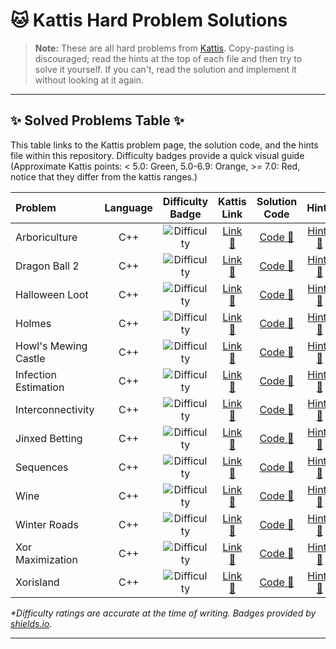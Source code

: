 # 🐱 Kattis Hard Problem Solutions

> **Note:** These are all hard problems from [Kattis](https://open.kattis.com/). Copy-pasting is discouraged; read the hints at the top of each file and then try to solve it yourself. If you can't, read the solution and implement it without looking at it again. 


---

## ✨ Solved Problems Table ✨

This table links to the Kattis problem page, the solution code, and the hints file within this repository. Difficulty badges provide a quick visual guide (Approximate Kattis points: < 5.0: Green, 5.0-6.9: Orange, >= 7.0: Red, notice that they differ from the kattis ranges.)

| Problem                 | Language | Difficulty Badge | Kattis Link  | Solution Code  | Hints |
| :---------------------- | :------: | :--------------: | :-----------------: | :----------------: | :---------: |
| Arboriculture           |   C++    | ![Difficulty](https://raster.shields.io/badge/Kattis-7.5-red.png) | [Link 🔗](https://open.kattis.com/problems/arboriculture) | [Code 📄](https://github.com/RaduTeodorProsie/Kattis/blob/main/arboriculture/arboriculture.cpp) | [Hints 📝](https://github.com/RaduTeodorProsie/Kattis/blob/main/arboriculture/hints.txt) |
| Dragon Ball 2           |   C++    | ![Difficulty](https://raster.shields.io/badge/Kattis-5.7-orange.png) | [Link 🔗](https://open.kattis.com/problems/dragonball2)   | [Code 📄](https://github.com/RaduTeodorProsie/Kattis/blob/main/dragonball2/dragonball2.cpp)     | [Hints 📝](https://github.com/RaduTeodorProsie/Kattis/blob/main/dragonball2/hints.txt)   |
| Halloween Loot          |   C++    | ![Difficulty](https://raster.shields.io/badge/Kattis-6.4-orange.png) | [Link 🔗](https://open.kattis.com/problems/halloweenloot) | [Code 📄](https://github.com/RaduTeodorProsie/Kattis/blob/main/halloween_loot/haloween_loot.cpp) | [Hints 📝](https://github.com/RaduTeodorProsie/Kattis/blob/main/halloween_loot/hints.txt) |
| Holmes                  |   C++    | ![Difficulty](https://raster.shields.io/badge/Kattis-6.3-orange.png) | [Link 🔗](https://open.kattis.com/problems/holmes)        | [Code 📄](https://github.com/RaduTeodorProsie/Kattis/blob/main/holmes/holmes.cpp)             | [Hints 📝](https://github.com/RaduTeodorProsie/Kattis/blob/main/holmes/hints.txt)        |
| Howl's Mewing Castle    |   C++    | ![Difficulty](https://raster.shields.io/badge/Kattis-7.4-red.png) | [Link 🔗](https://open.kattis.com/problems/howlsmewingcastle)| [Code 📄](https://github.com/RaduTeodorProsie/Kattis/blob/main/howls_mewing_castle/howls_mewing_castle.cpp) | [Hints 📝](https://github.com/RaduTeodorProsie/Kattis/blob/main/howls_mewing_castle/hints.txt) |
| Infection Estimation    |   C++    | ![Difficulty](https://raster.shields.io/badge/Kattis-8.9-red.png) | [Link 🔗](https://open.kattis.com/problems/infectionestimation)| [Code 📄](https://github.com/RaduTeodorProsie/Kattis/blob/main/infectionestimation/infectionestimation.cpp) | [Hints 📝](https://github.com/RaduTeodorProsie/Kattis/blob/main/infectionestimation/hints.txt) |
| Interconnectivity       |   C++    | ![Difficulty](https://raster.shields.io/badge/Kattis-6.9-orange.png) | [Link 🔗](https://open.kattis.com/problems/interconnectivitymeasure)| [Code 📄](https://github.com/RaduTeodorProsie/Kattis/blob/main/interconnectivity/interconnectivity.cpp) | [Hints 📝](https://github.com/RaduTeodorProsie/Kattis/blob/main/interconnectivity/hints.txt) |
| Jinxed Betting          |   C++    | ![Difficulty](https://raster.shields.io/badge/Kattis-7.6-red.png) | [Link 🔗](https://open.kattis.com/problems/jinxedbetting) | [Code 📄](https://github.com/RaduTeodorProsie/Kattis/blob/main/jinxedbetting/jinxedbetting.cpp) | [Hints 📝](https://github.com/RaduTeodorProsie/Kattis/blob/main/jinxedbetting/hints.txt) |
| Sequences               |   C++    | ![Difficulty](https://raster.shields.io/badge/Kattis-5.9-orange.png) | [Link 🔗](https://open.kattis.com/problems/sequences)     | [Code 📄](https://github.com/RaduTeodorProsie/Kattis/blob/main/sequences/sequences.cpp)       | [Hints 📝](https://github.com/RaduTeodorProsie/Kattis/blob/main/sequences/hints.txt)     |
| Wine                    |   C++    | ![Difficulty](https://raster.shields.io/badge/Kattis-8.2-red.png) | [Link 🔗](https://open.kattis.com/problems/wine)          | [Code 📄](https://github.com/RaduTeodorProsie/Kattis/blob/main/wine/wine.cpp)               | [Hints 📝](https://github.com/RaduTeodorProsie/Kattis/blob/main/wine/hints.txt)          |
| Winter Roads            |   C++    | ![Difficulty](https://raster.shields.io/badge/Kattis-9.4-red.png) | [Link 🔗](https://open.kattis.com/problems/winterroads)   | [Code 📄](https://github.com/RaduTeodorProsie/Kattis/blob/main/winter_roads/winter_roads.cpp)   | [Hints 📝](https://github.com/RaduTeodorProsie/Kattis/blob/main/winter_roads/hints.txt)   |
| Xor Maximization        |   C++    | ![Difficulty](https://raster.shields.io/badge/Kattis-6.8-red.png) | [Link 🔗](https://open.kattis.com/problems/xormax)| [Code 📄](https://github.com/RaduTeodorProsie/Kattis/blob/main/xor_maximization/xor_maximization.cpp) | [Hints 📝](https://github.com/RaduTeodorProsie/Kattis/blob/main/xor_maximization/hints.txt) |
| Xorisland               |   C++    | ![Difficulty](https://raster.shields.io/badge/Kattis-7.0-red.png) | [Link 🔗](https://open.kattis.com/problems/xorisland)     | [Code 📄](https://github.com/RaduTeodorProsie/Kattis/blob/main/xorisland/xorisland.cpp)       | [Hints 📝](https://github.com/RaduTeodorProsie/Kattis/blob/main/xorisland/hints.txt)     |

*\*Difficulty ratings are accurate at the time of writing. Badges provided by [shields.io](https://shields.io/).*

---
